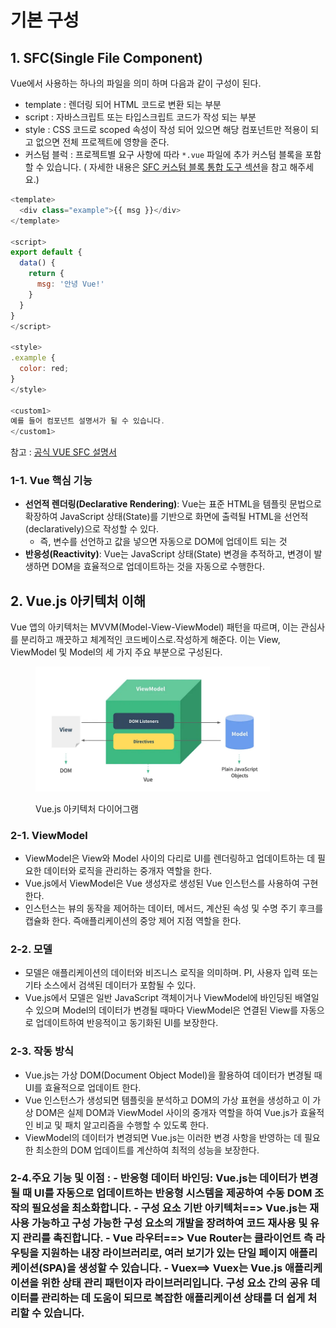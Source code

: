 # 기본 구성

## 1. SFC(Single File Component)

Vue에서 사용하는 하나의 파일을 의미 하며 다음과 같이 구성이 된다.

* template : 렌더링 되어 HTML 코드로 변환 되는 부분
* script : 자바스크립트 또는   타입스크립트  코드가 작성 되는 부분&#x20;
* style : CSS 코드로 scoped 속성이 작성 되어 있으면 해당 컴포넌트만 적용이 되고 없으면 전체 프로젝트에 영향을 준다.
* 커스텀 블럭 : 프로젝트별 요구 사항에 따라 `*.vue` 파일에 추가 커스텀 블록을 포함할 수 있습니다. ( 자세한 내용은 [SFC 커스텀 블록 통합 도구 섹션](https://ko.vuejs.org/guide/scaling-up/tooling.html#sfc-custom-block-integrations)을 참고 해주세요.)

```javascript
<template>
  <div class="example">{{ msg }}</div>
</template>

<script>
export default {
  data() {
    return {
      msg: '안녕 Vue!'
    }
  }
}
</script>

<style>
.example {
  color: red;
}
</style>

<custom1>
예를 들어 컴포넌트 설명서가 될 수 있습니다.
</custom1>
```

참고 : [공식 VUE SFC 설명서](https://ko.vuejs.org/api/sfc-spec.html#overview)

### 1-1. Vue 핵심 기능

* **선언적 렌더링(Declarative Rendering)**: Vue는 표준 HTML을 템플릿 문법으로 확장하여 JavaScript 상태(State)를 기반으로 화면에 출력될 HTML을 선언적(declaratively)으로 작성할 수 있다.
  * 즉, 변수를 선언하고 값을 넣으면 자동으로 DOM에 업데이트 되는 것
* **반응성(Reactivity)**: Vue는 JavaScript 상태(State) 변경을 추적하고, 변경이 발생하면 DOM을 효율적으로 업데이트하는 것을 자동으로 수행한다.

## 2. Vue.js 아키텍처 이해

Vue 앱의 아키텍처는 MVVM(Model-View-ViewModel) 패턴을 따르며, 이는 관심사를 분리하고 깨끗하고 체계적인 코드베이스로.작성하게 해준다.   이는 View, ViewModel 및 Model의 세 가지 주요 부분으로 구성된다.

<figure><img src="../../../.gitbook/assets/image (205).png" alt="" width="375"><figcaption><p>Vue.js 아키텍처 다이어그램</p></figcaption></figure>

### 2-1. ViewModel&#x20;

* ViewModel은 View와 Model 사이의 다리로 UI를 렌더링하고 업데이트하는 데 필요한 데이터와 로직을 관리하는 중개자 역할을 한다.
* &#x20;Vue.js에서 ViewModel은 Vue 생성자로 생성된 Vue 인스턴스를 사용하여 구현한다.&#x20;
* 인스턴스는 뷰의 동작을 제어하는 ​​데이터, 메서드, 계산된 속성 및 수명 주기 후크를 캡슐화 한다. 즉애플리케이션의 중앙 제어 지점 역할을 한다.

### 2-2. 모델&#x20;

* 모델은 애플리케이션의 데이터와 비즈니스 로직을 의미하며.  PI, 사용자 입력 또는 기타 소스에서 검색된 데이터가 포함될 수 있다.
* Vue.js에서 모델은 일반 JavaScript 객체이거나 ViewModel에 바인딩된 배열일 수 있으며 Model의 데이터가 변경될 때마다 ViewModel은 연결된 View를 자동으로 업데이트하여 반응적이고 동기화된 UI를 보장한다.

### 2-3. **작동 방식**&#x20;

* Vue.js는 가상 DOM(Document Object Model)을 활용하여 데이터가 변경될 때 UI를 효율적으로 업데이트 한다.
* Vue 인스턴스가 생성되면 템플릿을 분석하고 DOM의 가상 표현을 생성하고 이 가상 DOM은 실제 DOM과 ViewModel 사이의 중개자 역할을 하여 Vue.js가 효율적인 비교 및 ​​패치 알고리즘을 수행할 수 있도록 한다.
* ViewModel의 데이터가 변경되면 Vue.js는 이러한 변경 사항을 반영하는 데 필요한 최소한의 DOM 업데이트를 계산하여 최적의 성능을 보장한다.

### 2-4.**주요 기능 및 이점** : - 반응형 데이터 바인딩: Vue.js는 데이터가 변경될 때 UI를 자동으로 업데이트하는 반응형 시스템을 제공하여 수동 DOM 조작의 필요성을 최소화합니다. - 구성 요소 기반 아키텍처==> Vue.js는 재사용 가능하고 구성 가능한 구성 요소의 개발을 장려하여 코드 재사용 및 유지 관리를 촉진합니다. - Vue 라우터==> Vue Router는 클라이언트 측 라우팅을 지원하는 내장 라이브러리로, 여러 보기가 있는 단일 페이지 애플리케이션(SPA)을 생성할 수 있습니다. - Vuex==> Vuex는 Vue.js 애플리케이션을 위한 상태 관리 패턴이자 라이브러리입니다. 구성 요소 간의 공유 데이터를 관리하는 데 도움이 되므로 복잡한 애플리케이션 상태를 더 쉽게 처리할 수 있습니다.
